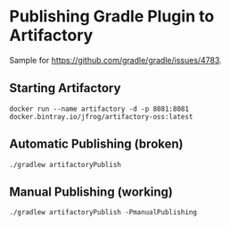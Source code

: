 # Publishing Gradle Plugin to Artifactory

Sample for https://github.com/gradle/gradle/issues/4783.

## Starting Artifactory

`docker run --name artifactory -d -p 8081:8081 docker.bintray.io/jfrog/artifactory-oss:latest`

## Automatic Publishing (broken)

`./gradlew artifactoryPublish`

## Manual Publishing (working)

`./gradlew artifactoryPublish -PmanualPublishing`
